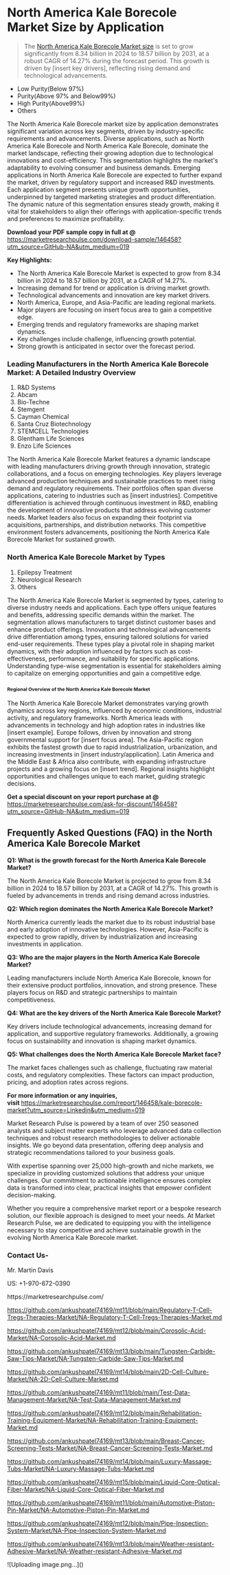 <h1>North America Kale Borecole Market&nbsp;Size by Application</h1><blockquote><p>The <a href="https://marketresearchpulse.com/download-sample/146458?utm_source=GitHub-NA&amp;utm_medium=019">North America Kale Borecole Market size</a> is set to grow significantly from 8.34 billion in 2024 to 18.57 billion by 2031, at a robust CAGR of 14.27% during the forecast period. This growth is driven by [insert key drivers], reflecting rising demand and technological advancements.</p></blockquote><ul><li>Low Purity(Below 97%)<li> Purity(Above 97% and Below99%)<li> High Purity(Above99%)<li> Others</li></ul><p>The North America Kale Borecole market size by application demonstrates significant variation across key segments, driven by industry-specific requirements and advancements. Diverse applications, such as North America Kale Borecole and North America Kale Borecole, dominate the market landscape, reflecting their growing adoption due to technological innovations and cost-efficiency. This segmentation highlights the market's adaptability to evolving consumer and business demands. Emerging applications in North America Kale Borecole are expected to further expand the market, driven by regulatory support and increased R&D investments. Each application segment presents unique growth opportunities, underpinned by targeted marketing strategies and product differentiation. The dynamic nature of this segmentation ensures steady growth, making it vital for stakeholders to align their offerings with application-specific trends and preferences to maximize profitability.</p><p><strong>Download your PDF sample copy in full at @ </strong><a href="https://marketresearchpulse.com/download-sample/146458?utm_source=GitHub-NA&amp;utm_medium=019">https://marketresearchpulse.com/download-sample/146458?utm_source=GitHub-NA&amp;utm_medium=019</a></p><p><strong>Key Highlights: </strong></p><ul><li>The North America Kale Borecole Market is expected to grow from 8.34 billion in 2024 to 18.57 billion by 2031, at a CAGR of 14.27%.</li><li>Increasing demand for trend or application is driving market growth.</li><li>Technological advancements and innovation are key market drivers.</li><li>North America, Europe, and Asia-Pacific are leading regional markets.</li><li>Major players are focusing on insert focus area to gain a competitive edge.</li><li>Emerging trends and regulatory frameworks are shaping market dynamics.</li><li>Key challenges include challenge, influencing growth potential.</li><li>Strong growth is anticipated in sector over the forecast period.</li></ul><h3>Leading Manufacturers in the North America Kale Borecole Market: A Detailed Industry Overview</h3><ol><li>R&D Systems</li><li>Abcam</li><li>Bio-Techne</li><li>Stemgent</li><li>Cayman Chemical</li><li>Santa Cruz Biotechnology</li><li>STEMCELL Technologies</li><li>Glentham Life Sciences</li><li>Enzo Life Sciences</li></ol><div class="flex max-w-full flex-col flex-grow"><div class="min-h-8 text-message flex w-full flex-col items-end gap-2 whitespace-normal break-words [.text-message+&amp;]:mt-5" dir="auto" data-message-author-role="assistant" data-message-id="fd8432e4-4910-450d-b182-61b7bfb0a01f" data-message-model-slug="gpt-4o"><div class="flex w-full flex-col gap-1 empty:hidden first:pt-[3px]"><div class="markdown prose w-full break-words dark:prose-invert light"><p>The North America Kale Borecole Market features a dynamic landscape with leading manufacturers driving growth through innovation, strategic collaborations, and a focus on emerging technologies. Key players leverage advanced production techniques and sustainable practices to meet rising demand and regulatory requirements. Their portfolios often span diverse applications, catering to industries such as [insert industries]. Competitive differentiation is achieved through continuous investment in R&amp;D, enabling the development of innovative products that address evolving customer needs. Market leaders also focus on expanding their footprint via acquisitions, partnerships, and distribution networks. This competitive environment fosters advancements, positioning the North America Kale Borecole Market for sustained growth.</p></div></div></div></div><h3>North America Kale Borecole Market by Types</h3><ol><li>Epilepsy Treatment<li> Neurological Research<li> Others</li></ol><div class="flex max-w-full flex-col flex-grow"><div class="min-h-8 text-message flex w-full flex-col items-end gap-2 whitespace-normal break-words [.text-message+&amp;]:mt-5" dir="auto" data-message-author-role="assistant" data-message-id="084470be-0bb7-4664-bddf-5156b4f41249" data-message-model-slug="gpt-4o-mini"><div class="flex w-full flex-col gap-1 empty:hidden first:pt-[3px]"><div class="markdown prose w-full break-words dark:prose-invert light"><p>The North America Kale Borecole Market is segmented by types, catering to diverse industry needs and applications. Each type offers unique features and benefits, addressing specific demands within the market. The segmentation allows manufacturers to target distinct customer bases and enhance product offerings. Innovation and technological advancements drive differentiation among types, ensuring tailored solutions for varied end-user requirements. These types play a pivotal role in shaping market dynamics, with their adoption influenced by factors such as cost-effectiveness, performance, and suitability for specific applications. Understanding type-wise segmentation is essential for stakeholders aiming to capitalize on emerging opportunities and gain a competitive edge.</p></div></div></div></div><h3><span style="font-size: 11px;">Regional Overview of the North America Kale Borecole Market</span></h3><div class="flex max-w-full flex-col flex-grow"><div class="min-h-8 text-message flex w-full flex-col items-end gap-2 whitespace-normal break-words [.text-message+&amp;]:mt-5" dir="auto" data-message-author-role="assistant" data-message-id="e9038762-ce64-4e30-91c9-9bd413514231" data-message-model-slug="gpt-4o-mini"><div class="flex w-full flex-col gap-1 empty:hidden first:pt-[3px]"><div class="markdown prose w-full break-words dark:prose-invert light"><p>The North America Kale Borecole Market demonstrates varying growth dynamics across key regions, influenced by economic conditions, industrial activity, and regulatory frameworks. North America leads with advancements in technology and high adoption rates in industries like [insert example]. Europe follows, driven by innovation and strong governmental support for [insert focus area]. The Asia-Pacific region exhibits the fastest growth due to rapid industrialization, urbanization, and increasing investments in [insert industry/application]. Latin America and the Middle East &amp; Africa also contribute, with expanding infrastructure projects and a growing focus on [insert trend]. Regional insights highlight opportunities and challenges unique to each market, guiding strategic decisions.</p></div></div></div></div><p><strong>Get a special discount on your report purchase at @ </strong><a href="https://marketresearchpulse.com/ask-for-discount/146458?utm_source=GitHub-NA&amp;utm_medium=019">https://marketresearchpulse.com/ask-for-discount/146458?utm_source=GitHub-NA&amp;utm_medium=019</a></p><h2>Frequently Asked Questions (FAQ) in the North America Kale Borecole Market</h2><p><strong>Q1: What is the growth forecast for the North America Kale Borecole Market?</strong></p><p>The North America Kale Borecole Market is projected to grow from 8.34 billion in 2024 to 18.57 billion by 2031, at a CAGR of 14.27%. This growth is fueled by advancements in trends and rising demand across industries.</p><p><strong>Q2: Which region dominates the North America Kale Borecole Market?</strong></p><p>North America currently leads the market due to its robust industrial base and early adoption of innovative technologies. However, Asia-Pacific is expected to grow rapidly, driven by industrialization and increasing investments in application.</p><p><strong>Q3: Who are the major players in the North America Kale Borecole Market?</strong></p><p>Leading manufacturers include North America Kale Borecole, known for their extensive product portfolios, innovation, and strong presence. These players focus on R&amp;D and strategic partnerships to maintain competitiveness.</p><p><strong>Q4: What are the key drivers of the North America Kale Borecole Market?</strong></p><p>Key drivers include technological advancements, increasing demand for application, and supportive regulatory frameworks. Additionally, a growing focus on sustainability and innovation is shaping market dynamics.</p><p><strong>Q5: What challenges does the North America Kale Borecole Market face?</strong></p><p>The market faces challenges such as challenge, fluctuating raw material costs, and regulatory complexities. These factors can impact production, pricing, and adoption rates across regions.</p><p><strong>For more information or any inquiries, visit&nbsp;</strong><a href="https://marketresearchpulse.com/report/146458/kale-borecole-market?utm_source=Linkedin&utm_medium=019">https://marketresearchpulse.com/report/146458/kale-borecole-market?utm_source=Linkedin&utm_medium=019</a></p><p>Market Research Pulse is powered by a team of over 250 seasoned analysts and subject matter experts who leverage advanced data collection techniques and robust research methodologies to deliver actionable insights. We go beyond data presentation, offering deep analysis and strategic recommendations tailored to your business goals.</p><p>With expertise spanning over 25,000 high-growth and niche markets, we specialize in providing customized solutions that address your unique challenges. Our commitment to actionable intelligence ensures complex data is transformed into clear, practical insights that empower confident decision-making.</p><p>Whether you require a comprehensive market report or a bespoke research solution, our flexible approach is designed to meet your needs. At Market Research Pulse, we are dedicated to equipping you with the intelligence necessary to stay competitive and achieve sustainable growth in the evolving North America Kale Borecole market.</p><h3><strong>Contact Us-</strong></h3><p>Mr. Martin Davis</p><p>US: +1-970-672-0390</p><p>https://marketresearchpulse.com/</p><p><a href="https://github.com/ankushpatel74169/mt11/blob/main/Regulatory-T-Cell-Tregs-Therapies-Market/NA-Regulatory-T-Cell-Tregs-Therapies-Market.md">https://github.com/ankushpatel74169/mt11/blob/main/Regulatory-T-Cell-Tregs-Therapies-Market/NA-Regulatory-T-Cell-Tregs-Therapies-Market.md</a></p><p><a href="https://github.com/ankushpatel74169/mt12/blob/main/Corosolic-Acid-Market/NA-Corosolic-Acid-Market.md">https://github.com/ankushpatel74169/mt12/blob/main/Corosolic-Acid-Market/NA-Corosolic-Acid-Market.md</a></p><p><a href="https://github.com/ankushpatel74169/mt13/blob/main/Tungsten-Carbide-Saw-Tips-Market/NA-Tungsten-Carbide-Saw-Tips-Market.md">https://github.com/ankushpatel74169/mt13/blob/main/Tungsten-Carbide-Saw-Tips-Market/NA-Tungsten-Carbide-Saw-Tips-Market.md</a></p><p><a href="https://github.com/ankushpatel74169/mt14/blob/main/2D-Cell-Culture-Market/NA-2D-Cell-Culture-Market.md">https://github.com/ankushpatel74169/mt14/blob/main/2D-Cell-Culture-Market/NA-2D-Cell-Culture-Market.md</a></p><p><a href="https://github.com/ankushpatel74169/mt11/blob/main/Test-Data-Management-Market/NA-Test-Data-Management-Market.md">https://github.com/ankushpatel74169/mt11/blob/main/Test-Data-Management-Market/NA-Test-Data-Management-Market.md</a></p><p><a href="https://github.com/ankushpatel74169/mt12/blob/main/Rehabilitation-Training-Equipment-Market/NA-Rehabilitation-Training-Equipment-Market.md">https://github.com/ankushpatel74169/mt12/blob/main/Rehabilitation-Training-Equipment-Market/NA-Rehabilitation-Training-Equipment-Market.md</a></p><p><a href="https://github.com/ankushpatel74169/mt13/blob/main/Breast-Cancer-Screening-Tests-Market/NA-Breast-Cancer-Screening-Tests-Market.md">https://github.com/ankushpatel74169/mt13/blob/main/Breast-Cancer-Screening-Tests-Market/NA-Breast-Cancer-Screening-Tests-Market.md</a></p><p><a href="https://github.com/ankushpatel74169/mt14/blob/main/Luxury-Massage-Tubs-Market/NA-Luxury-Massage-Tubs-Market.md">https://github.com/ankushpatel74169/mt14/blob/main/Luxury-Massage-Tubs-Market/NA-Luxury-Massage-Tubs-Market.md</a></p><p><a href="https://github.com/ankushpatel74169/mt15/blob/main/Liquid-Core-Optical-Fiber-Market/NA-Liquid-Core-Optical-Fiber-Market.md">https://github.com/ankushpatel74169/mt15/blob/main/Liquid-Core-Optical-Fiber-Market/NA-Liquid-Core-Optical-Fiber-Market.md</a></p><p><a href="https://github.com/ankushpatel74169/mt11/blob/main/Automotive-Piston-Pin-Market/NA-Automotive-Piston-Pin-Market.md">https://github.com/ankushpatel74169/mt11/blob/main/Automotive-Piston-Pin-Market/NA-Automotive-Piston-Pin-Market.md</a></p><p><a href="https://github.com/ankushpatel74169/mt12/blob/main/Pipe-Inspection-System-Market/NA-Pipe-Inspection-System-Market.md">https://github.com/ankushpatel74169/mt12/blob/main/Pipe-Inspection-System-Market/NA-Pipe-Inspection-System-Market.md</a></p><p><a href="https://github.com/ankushpatel74169/mt13/blob/main/Weather-resistant-Adhesive-Market/NA-Weather-resistant-Adhesive-Market.md">https://github.com/ankushpatel74169/mt13/blob/main/Weather-resistant-Adhesive-Market/NA-Weather-resistant-Adhesive-Market.md</a></p>
![Uploading image.png…]()
